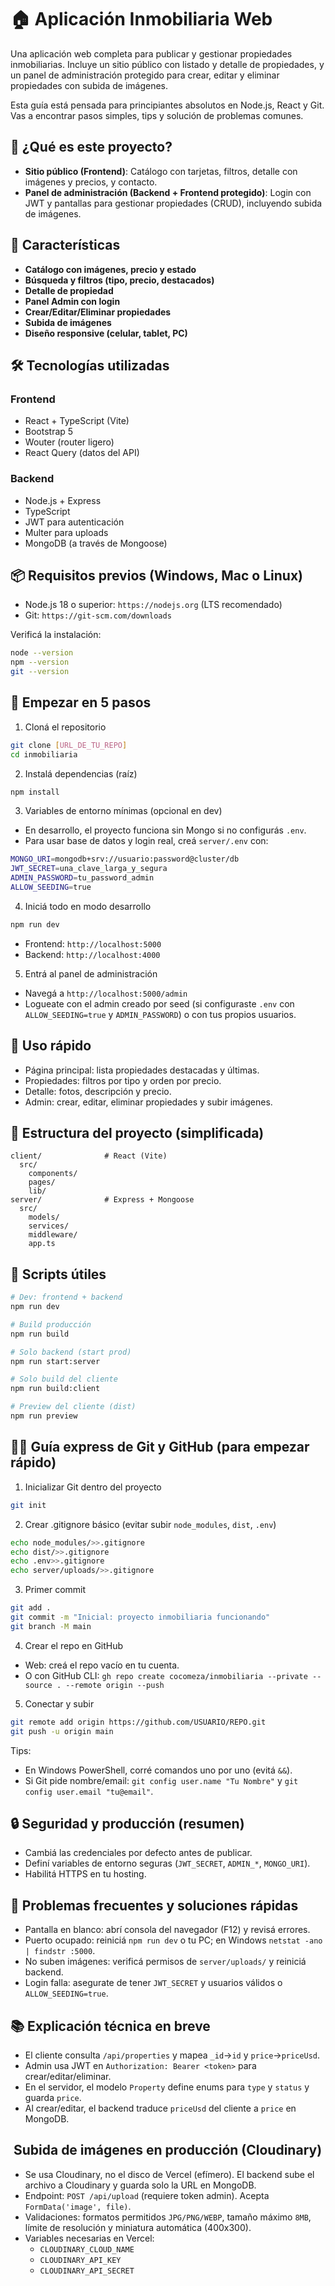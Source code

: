 # 🏠 Aplicación Inmobiliaria Web

Una aplicación web completa para publicar y gestionar propiedades inmobiliarias. Incluye un sitio público con listado y detalle de propiedades, y un panel de administración protegido para crear, editar y eliminar propiedades con subida de imágenes.

Esta guía está pensada para principiantes absolutos en Node.js, React y Git. Vas a encontrar pasos simples, tips y solución de problemas comunes.

## 🧭 ¿Qué es este proyecto?

- **Sitio público (Frontend)**: Catálogo con tarjetas, filtros, detalle con imágenes y precios, y contacto.
- **Panel de administración (Backend + Frontend protegido)**: Login con JWT y pantallas para gestionar propiedades (CRUD), incluyendo subida de imágenes.

## 🌟 Características

- **Catálogo con imágenes, precio y estado**
- **Búsqueda y filtros (tipo, precio, destacados)**
- **Detalle de propiedad**
- **Panel Admin con login**
- **Crear/Editar/Eliminar propiedades**
- **Subida de imágenes**
- **Diseño responsive (celular, tablet, PC)**

## 🛠️ Tecnologías utilizadas

### Frontend
- React + TypeScript (Vite)
- Bootstrap 5
- Wouter (router ligero)
- React Query (datos del API)

### Backend
- Node.js + Express
- TypeScript
- JWT para autenticación
- Multer para uploads
- MongoDB (a través de Mongoose)

## 📦 Requisitos previos (Windows, Mac o Linux)

- Node.js 18 o superior: `https://nodejs.org` (LTS recomendado)
- Git: `https://git-scm.com/downloads`

Verificá la instalación:
```bash
node --version
npm --version
git --version
```

## 🚀 Empezar en 5 pasos

1) Cloná el repositorio
```bash
git clone [URL_DE_TU_REPO]
cd inmobiliaria
```

2) Instalá dependencias (raíz)
```bash
npm install
```

3) Variables de entorno mínimas (opcional en dev)
- En desarrollo, el proyecto funciona sin Mongo si no configurás `.env`.
- Para usar base de datos y login real, creá `server/.env` con:
```bash
MONGO_URI=mongodb+srv://usuario:password@cluster/db
JWT_SECRET=una_clave_larga_y_segura
ADMIN_PASSWORD=tu_password_admin
ALLOW_SEEDING=true
```

4) Iniciá todo en modo desarrollo
```bash
npm run dev
```
- Frontend: `http://localhost:5000`
- Backend: `http://localhost:4000`

5) Entrá al panel de administración
- Navegá a `http://localhost:5000/admin`
- Logueate con el admin creado por seed (si configuraste `.env` con `ALLOW_SEEDING=true` y `ADMIN_PASSWORD`) o con tus propios usuarios.

## 📖 Uso rápido

- Página principal: lista propiedades destacadas y últimas.
- Propiedades: filtros por tipo y orden por precio.
- Detalle: fotos, descripción y precio.
- Admin: crear, editar, eliminar propiedades y subir imágenes.

## 📁 Estructura del proyecto (simplificada)

```
client/              # React (Vite)
  src/
    components/
    pages/
    lib/
server/              # Express + Mongoose
  src/
    models/
    services/
    middleware/
    app.ts
```

## 🔧 Scripts útiles

```bash
# Dev: frontend + backend
npm run dev

# Build producción
npm run build

# Solo backend (start prod)
npm run start:server

# Solo build del cliente
npm run build:client

# Preview del cliente (dist)
npm run preview
```

## 🧑‍💻 Guía express de Git y GitHub (para empezar rápido)

1) Inicializar Git dentro del proyecto
```bash
git init
```

2) Crear .gitignore básico (evitar subir `node_modules`, `dist`, `.env`)
```bash
echo node_modules/>>.gitignore
echo dist/>>.gitignore
echo .env>>.gitignore
echo server/uploads/>>.gitignore
```

3) Primer commit
```bash
git add .
git commit -m "Inicial: proyecto inmobiliaria funcionando"
git branch -M main
```

4) Crear el repo en GitHub
- Web: creá el repo vacío en tu cuenta.
- O con GitHub CLI: `gh repo create cocomeza/inmobiliaria --private --source . --remote origin --push`

5) Conectar y subir
```bash
git remote add origin https://github.com/USUARIO/REPO.git
git push -u origin main
```

Tips:
- En Windows PowerShell, corré comandos uno por uno (evitá `&&`).
- Si Git pide nombre/email: `git config user.name "Tu Nombre"` y `git config user.email "tu@email"`.

## 🔒 Seguridad y producción (resumen)

- Cambiá las credenciales por defecto antes de publicar.
- Definí variables de entorno seguras (`JWT_SECRET`, `ADMIN_*`, `MONGO_URI`).
- Habilitá HTTPS en tu hosting.

## 🐛 Problemas frecuentes y soluciones rápidas

- Pantalla en blanco: abrí consola del navegador (F12) y revisá errores.
- Puerto ocupado: reiniciá `npm run dev` o tu PC; en Windows `netstat -ano | findstr :5000`.
- No suben imágenes: verificá permisos de `server/uploads/` y reiniciá backend.
- Login falla: asegurate de tener `JWT_SECRET` y usuarios válidos o `ALLOW_SEEDING=true`.

## 📚 Explicación técnica en breve

- El cliente consulta `/api/properties` y mapea `_id`→`id` y `price`→`priceUsd`.
- Admin usa JWT en `Authorization: Bearer <token>` para crear/editar/eliminar.
- En el servidor, el modelo `Property` define enums para `type` y `status` y guarda `price`.
- Al crear/editar, el backend traduce `priceUsd` del cliente a `price` en MongoDB.

## ️ Subida de imágenes en producción (Cloudinary)

- Se usa Cloudinary, no el disco de Vercel (efímero). El backend sube el archivo a Cloudinary y guarda solo la URL en MongoDB.
- Endpoint: `POST /api/upload` (requiere token admin). Acepta `FormData('image', file)`.
- Validaciones: formatos permitidos `JPG/PNG/WEBP`, tamaño máximo `8MB`, límite de resolución y miniatura automática (400x300).
- Variables necesarias en Vercel:
  - `CLOUDINARY_CLOUD_NAME`
  - `CLOUDINARY_API_KEY`
  - `CLOUDINARY_API_SECRET`

